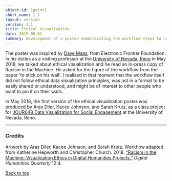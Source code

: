 ```yaml
---
object-id: 1point1
short_name: 1_1
layout: version
version: 1.1
title: Ethical Visualization
date: 2019-05-01
summary: Development of a poster communicating the workflow steps to non-expert audiences. It includes slightly altered language and steps for a more general audience. While the students did an excellent job designing the poster, some of the language they used was not ethical. Therefore, this version is not shared publicly.
---
```

The poster was inspired by [Dave Maas](https://www.eff.org/about/staff/dave-maass), from Electronic Frontier Foundation. In his duties as a visiting professor at the [University of Nevada, Reno](https://www.unr.edu/) in May 2018, we talked about ethical visualization and he read an in-press copy of Racism in the Machine. He asked for the figure of the workflow from the paper 'to stick on his wall'. I realised in that moment that the workflow itself did not follow ethical data visualization principles, was not in a format to be easily shared or understood, and might be of interest to other people who want to pin it on their walls.

In May 2018, the first version of the ethical visualization poster was produced by Aras Diler, Kacee Johnson, and Sarah Krutz, as a class project for [JOUR648 Data Visualization for Social Engagement](http://kathep.com/teach/archive/data/data-2019-spring/) at the University of Nevada, Reno.

-----------------------------
### Credits

Artwork by Aras Diler, Kacee Johnson, and Sarah Krutz. Workflow adapted from Katherine Hepworth and Christopher Church. 2018. [“Racism in the Machine: Visualization Ethics in Digital Humanities Projects.”](http://www.digitalhumanities.org/dhq/vol/12/4/000408/000408.html) *Digital Humanities Quarterly* 12:4.     

[Back to top](#ethical-visualization-workflow)
